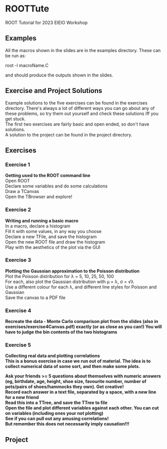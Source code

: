 # ROOTTute
ROOT Tutorial for 2023 EIEIO Workshop

<h2> Examples </h2>

All the macros shown in the slides are in the examples directory. These can be run as:

root -l macroName.C

and should produce the outputs shown in the slides.


<h2> Exercise and Project Solutions </h2>

Example solutions to the five exercises can be found in the exercises directory. There's always a lot of different ways you can go about any of these problems, so try them out yourself and check these solutions iff you get stuck. <br>
The first two exercises are fairly basic and open ended, so don't have solutions. <br>
A solution to the project can be found in the project directory.


<h2> Exercises </h2>

<h3> Exercise 1 </h3>
<b>Getting used to the ROOT command line </b> <br>
Open ROOT <br>
Declare some variables and do some calculations <br>
Draw a TCanvas <br>
Open the TBrowser and explore! <br>

<h3> Exercise 2 </h3>
<b>Writing and running a basic macro </b> <br>
In a macro, declare a histogram <br>
Fill it with some values, in any way you choose <br>
Declare a new TFile, and save the histogram <br>
Open the new ROOT file and draw the histogram <br>
Play with the aesthetics of the plot via the GUI <br>

<h3> Exercise 3 </h3>
<b>Plotting the Gaussian approximation to the Poisson distribution </b> <br>
Plot the Poisson distribution for λ = 5, 10, 25, 50, 100 <br>
For each, also plot the Gaussian distribution with μ = λ, σ = √λ <br>
Use a different colour for each λ, and different line styles for Poisson and Gaussian <br>
Save the canvas to a PDF file <br>

<h3> Exercise 4 </h3>
<b> Recreate the data - Monte Carlo comparison plot from the slides (also in exercises/exercise4Canvas.pdf) exactly (or as close as you can!)
You will have to judge the bin contents of the two histograms <br>
  
<h3> Exercise 5 </h3>
<b> Collecting real data and plotting correlations </b> <br>
This is a bonus exercise in case we run out of material. The idea is to collect numerical data of some sort, and then make some plots. <br>
  
Ask your friends >= 5 questions about themselves with numeric answers (eg, birthdate, age, height, shoe size, favourite number, number of pets/pairs of shoes/hammocks they own). Get creative! <br>
Record each answer in a text file, separated by a space, with a new line for a new friend <br>
Read this into a TTree, and save the TTree to file <br>
Open the file and plot different variables against each other. You can cut on variables (including ones your not plotting) <br>
See if you can pull out any amusing correlations! <br>
But remember this does not necessarily imply causation!!! <br>


<h2> Project </h2>
